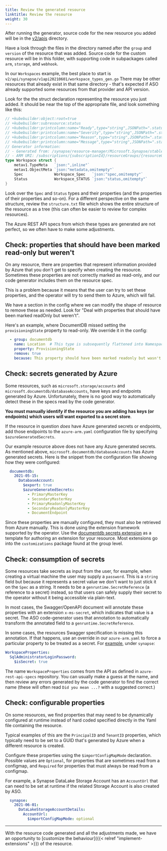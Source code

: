 ```yaml
---
title: Review the generated resource
linktitle: Review the resource
weight: 30
---
```


After running the generator, source code for the new resource you added will be in the
[v2/apis](https://github.com/Azure/azure-service-operator/blob/main/v2/api/) directory.

Have a look through the files in the directory named after the `group` and `version` of the resource that was added. Source code for the custom resource will be in this folder, with supporting code in subpackages called `arm`, `storage`, and `webhook`.

In our `Workspaces` example, the best place to start is `v2/api/synapse/v1api20210601/workspace_types_gen.go`
There may be other resources that already exist in that same directory - that's expected if ASO already supported some
resources from that provider and API version.

Look for the the struct declaration representing the resource you just added.
It should be near the top of the appropriate file, and look something like this:

```go
// +kubebuilder:object:root=true
// +kubebuilder:subresource:status
// +kubebuilder:printcolumn:name="Ready",type="string",JSONPath=".status.conditions[?(@.type=='Ready')].status"
// +kubebuilder:printcolumn:name="Severity",type="string",JSONPath=".status.conditions[?(@.type=='Ready')].severity"
// +kubebuilder:printcolumn:name="Reason",type="string",JSONPath=".status.conditions[?(@.type=='Ready')].reason"
// +kubebuilder:printcolumn:name="Message",type="string",JSONPath=".status.conditions[?(@.type=='Ready')].message"
// Generator information:
// - Generated from: /synapse/resource-manager/Microsoft.Synapse/stable/2021-06-01/workspace.json
// - ARM URI: /subscriptions/{subscriptionId}/resourceGroups/{resourceGroupName}/providers/Microsoft.Synapse/workspaces/{workspaceName}
type Workspace struct {
    metav1.TypeMeta   `json:",inline"`
    metav1.ObjectMeta `json:"metadata,omitempty"`
    Spec              Workspace_Spec   `json:"spec,omitempty"`
    Status            Workspace_STATUS `json:"status,omitempty"`
}
```

Look over the `Spec` and `Status` types and their properties (and the properties of their properties and so-on). For a different perspective on the same structure, review the `structure.txt` file which shows the entire structure of the resource as a tree (this can often be easier to review for complex resources).

The Azure REST API specs from which these types are generated are not perfect, so we often have to make some adjustments.

## Check: properties that should have been marked read-only but weren't

On any resource, there are properties that represent information provided by Azure that you don't get to specify when creating the resource. Sometimes these properties are not correctly marked as read-only, and our code generator includes them on the resource spec.

This is a problem because it means that the user can try to set these properties, and the operator will try to send them to Azure, which will fail.

We have a section in the config where we can modify the shape of resource to remove these as needed. Look for "Deal with properties that should have been marked readOnly but weren't".

Here's an example, where DocumentDB missed setting the `provisioningState` property to read-only. We override it in the config:

```yaml
  - group: documentdb
    name: Location  # This type is subsequently flattened into NamespacesTopics_Spec
    property: ProvisioningState
    remove: true
    because: This property should have been marked readonly but wasn't.
```

## Check: secrets generated by Azure

Some resources, such as `microsoft.storage/accounts` and `microsoft.documentdb/databaseAccounts`, have keys and endpoints generated by
Azure. Unfortunately, there is no good way to automatically detect these in the specs read by the code generator.

**You must manually identify if the resource you are adding has keys (or endpoints) which users will want exported to a secret store**.

If the resource in question _does_ have Azure generated secrets or endpoints, add those endpoints to the `azure-arm.yaml` configuration file
by specifying `$azureGeneratedSecrets`.

Our example resource above does not have any Azure generated secrets. As mentioned above, `microsoft.documentdb/databaseAccounts` has
Azure generated secrets. Here is the snippet from the configuration file showing how they were configured:

```yaml
  documentdb:
    2021-05-15:
      DatabaseAccount:
        $export: true
        $azureGeneratedSecrets:
          - PrimaryMasterKey
          - SecondaryMasterKey
          - PrimaryReadonlyMasterKey
          - SecondaryReadonlyMasterKey
          - DocumentEndpoint
```

Since these properties are manually configured, they must also be retrieved from Azure manually. This is done using
the extension framework supported by the operator. Use the [documentdb secrets extension](https://github.com/Azure/azure-service-operator/blob/main/v2/api/documentdb/customizations/database_account_extensions.go)
as a template for authoring an extension for your resource. Most extensions go into the `customizations` package found at the group level.

## Check: consumption of secrets

Some resources take secrets as input from the user, for example, when creating a virtual machine the user may supply a `password`.
This is a `string` field but because it represents a secret value we don't want to just stick it on the `Spec` as a string.
It needs to be a `genruntime.SecretReference` (a reference to a secret) instead, so that users can safely supply their
secret to the operator without it being accessible via plain-text.

In most cases, the Swagger/OpenAPI document will annotate these properties with an extension `x-ms-secret`, which indicates
that value is a secret. The ASO code-generator uses that annotation to automatically transform the annotated field to
a `genruntime.SecretReference`.

In some cases, the resources Swagger specification is missing this annotation. If that happens, use an override in
our `azure-arm.yaml` to force a particular property to be treated as a secret. For [example](https://github.com/Azure/azure-service-operator/blob/main/v2/azure-arm.yaml#L4296), under `synapse`:

```yaml
WorkspaceProperties:
  SqlAdministratorLoginPassword:
    $isSecret: true
```

The name `WorkspaceProperties` comes from the API as defined in `azure-rest-api-specs` repository. You can usually make a guess at the name, and then review any errors generated by the code generator to find the correct name (these will often read `Did you mean ...?` with a suggested correct.)

## Check: configurable properties

On some resources, we find properties that may need to be dynamically configured at runtime instead of hard coded specified directly in the Yaml file containing the resource.

Typical examples of this are the `PrincipalID` and `TenantID` properties, which typically need to be set to a GUID that's generated by Azure when a different resource is created.

Configure these properties using the `$importConfigMapMode` declaration. Possible values are `Optional`, for properties that are sometimes read from a configmap, and `Required` for properties that must always be read from a configmap.

For example, a Synapse DataLake Storage Account has an `AccountUrl` that can need to be set at runtime if the related Storage Account is also created by ASO.

```yaml
  synapse:
    2021-06-01:
      DataLakeStorageAccountDetails:
        AccountUrl:
          $importConfigMapMode: optional
```

----

With the resource code generated and all the adjustments made, we have an opportunity to [customize the behaviour]({{< relref "implement-extensions" >}}) of the resource.

